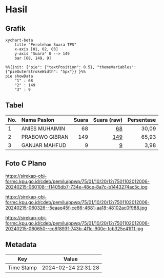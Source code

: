 # Hasil

## Grafik

```mermaid
xychart-beta
    title "Perolehan Suara TPS"
    x-axis [01, 02, 03]
    y-axis "Suara" 0 --> 149
    bar [68, 149, 9]
```

```mermaid
%%{init: {"pie": {"textPosition": 0.5}, "themeVariables": {"pieOuterStrokeWidth": "5px"}} }%%
pie showData
    "1" : 68
    "2" : 149
    "3" : 9
```

## Tabel

| No. | Nama Paslon    | Suara | Suara (raw) | Persentase |
|:--- |:-------------- | -----:| -----------:| ----------:|
| 1   | ANIES MUHAIMIN | 68    | [68][p-1]   | 30,09      |
| 2   | PRABOWO GIBRAN | 149   | [149][p-2]  | 65,93      |
| 3   | GANJAR MAHFUD  | 9     | [9][p-3]    | 3,98       |


[p-1]: https://github.com/gigit-pemilu/pemilu-2024-75-gorontalo/blob/main/pilpres/hitung-suara/sub/75-gorontalo/sub/01-gorontalo/sub/10-telaga-biru/sub/2012-tinelo/sub/006-tps/sub/paslon-1.txt
[p-2]: https://github.com/gigit-pemilu/pemilu-2024-75-gorontalo/blob/main/pilpres/hitung-suara/sub/75-gorontalo/sub/01-gorontalo/sub/10-telaga-biru/sub/2012-tinelo/sub/006-tps/sub/paslon-2.txt
[p-3]: https://github.com/gigit-pemilu/pemilu-2024-75-gorontalo/blob/main/pilpres/hitung-suara/sub/75-gorontalo/sub/01-gorontalo/sub/10-telaga-biru/sub/2012-tinelo/sub/006-tps/sub/paslon-3.txt

## Foto C Plano

https://sirekap-obj-formc.kpu.go.id/cdeb/pemilu/ppwp/75/01/10/20/12/7501102012006-20240215-060108--f1405db7-734e-48ce-8a7c-b1443274ac5c.jpg

https://sirekap-obj-formc.kpu.go.id/cdeb/pemilu/ppwp/75/01/10/20/12/7501102012006-20240215-060326--5eaae45f-ce66-4681-aa18-48102ac0f988.jpg

https://sirekap-obj-formc.kpu.go.id/cdeb/pemilu/ppwp/75/01/10/20/12/7501102012006-20240215-060650--cc8f893f-743b-4f1c-900e-fcb325e41f11.jpg


## Metadata

| Key        | Value               |
| ---------- | ------------------- |
| Time Stamp | 2024-02-24 22:31:28 |



